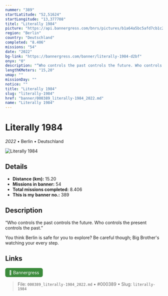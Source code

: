 ```yaml
---
nummer: "389"
startLatitude: "52,51624"
startLongitude: "13,377708"
titel: "Literally 1984"
picture: "https://api.bannergress.com/bnrs/pictures/b1a64a5bc5afd7cb1c2c6a31abbb74d9"
region: "Berlin"
country: "Deutschland"
completed: "8.406"
missions: "54"
date: "2022"
bg-link: "https://bannergress.com/banner/literally-1984-d2bf"
onyx: "0"
description: "“Who controls the past controls the future. Who controls the present controls the past.” \n\nYou think Berlin is safe for you to explore? Be careful though; Big Brother's watching your every step."
lengthKMeters: "15,20"
umap: ""
missionDay: ""
notice: ""
title: "Literally 1984"
slug: "literally-1984"
href: "banner/000389_literally-1984_2022.md"
name: "Literally 1984"
---
```

# Literally 1984

*2022* • Berlin • Deutschland

![Literally 1984](https://api.bannergress.com/bnrs/pictures/b1a64a5bc5afd7cb1c2c6a31abbb74d9)



## Details
- **Distance (km):** 15.20
- **Missions in banner:** 54
- **Total missions completed:** 8.406
- **This is my banner no.:** 389



## Description
“Who controls the past controls the future. Who controls the present controls the past.” 

You think Berlin is safe for you to explore? Be careful though; Big Brother's watching your every step.



## Links
<a href="https://bannergress.com/banner/literally-1984-d2bf" target="_blank" style="display:inline-block;margin-right:8px;padding:6px 12px;background:#3c8b3c;color:#fff;text-decoration:none;border-radius:6px;">🔗 Bannergress</a>



> File: `000389_literally-1984_2022.md` • #000389 • Slug: `literally-1984`
